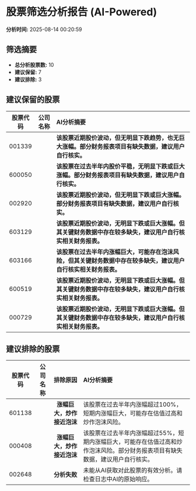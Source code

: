 # 股票筛选分析报告 (AI-Powered)

**分析时间:** 2025-08-14 00:20:59

## 筛选摘要

- **总分析股票数:** 10
- **建议保留:** 7
- **建议排除:** 3

## 建议保留的股票

| 股票代码 | 公司名称 | AI分析摘要 |
|:---:|:---:|:---|
| 001339 |  | **该股票近期股价波动，但无明显下跌趋势，也无巨大涨幅。部分财务报表项目有缺失数据，建议用户自行核实。** |
| 600050 |  | **该股票在过去半年内股价平稳，无明显下跌或巨大涨幅。部分财务报表项目有缺失数据，建议用户自行核实。** |
| 002920 |  | **该股票近期股价波动，但无明显下跌或巨大涨幅。部分财务报表项目有缺失数据，建议用户自行核实。** |
| 603129 |  | **该股票近期股价波动，无明显下跌或巨大涨幅。但其关键财务数据中存在较多缺失，建议用户自行核实相关财务报表。** |
| 603166 |  | **该股票在过去半年内涨幅巨大，可能存在泡沫风险，但其关键财务数据中存在较多缺失，建议用户自行核实相关财务报表。** |
| 600519 |  | **该股票近期股价波动，无明显下跌或巨大涨幅。但其关键财务数据中存在较多缺失，建议用户自行核实相关财务报表。** |
| 000729 |  | **该股票近期股价波动，无明显下跌或巨大涨幅。但其关键财务数据中存在较多缺失，建议用户自行核实相关财务报表。** |

## 建议排除的股票

| 股票代码 | 公司名称 | 排除原因 | AI分析摘要 |
|:---:|:---:|:---:|:---|
| 601138 |  | **涨幅巨大，炒作接近泡沫** | 该股票在过去半年内涨幅超过100%，短期内涨幅巨大，可能存在估值过高和炒作泡沫风险。 |
| 000408 |  | **涨幅巨大，炒作接近泡沫** | 该股票在过去半年内涨幅超过55%，短期内涨幅巨大，可能存在估值过高和炒作泡沫风险。部分财务报表项目有缺失数据，建议用户自行核实。 |
| 002648 |  | **分析失败** | 未能从AI获取对此股票的有效分析。请检查日志中AI的原始响应。 |
